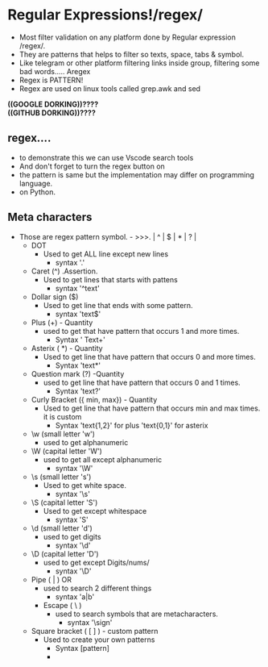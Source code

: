# Regular Expressions!/regex/

- Most filter validation on any platform done by Regular expression /regex/.
- They are patterns that helps to filter so texts, space, tabs & symbol.
- Like telegram or other platform filtering links inside group, filtering some bad words..... Aregex
- Regex is PATTERN!
- Regex are used on linux tools called grep.awk and sed

**((GOOGLE DORKING))????  
((GITHUB DORKING))????**

## regex....

- to demonstrate this we can use Vscode search tools
- And don't forget to turn the regex button on
- the pattern is same but the implementation may differ on programming language.
- on Python.

## Meta characters

- Those are regex pattern symbol. - >>>. | ^ | $ | * | ? |
    - DOT
        - Used to get ALL line except new lines
            - syntax '.'
    - Caret (^) .Assertion.
        - Used to get lines that starts with pattens
            - syntax '^text'
    - Dollar sign ($)
        - Used to get line that ends with some pattern.
            - syntax 'text$'
    - Plus (+) - Quantity
        - used to get that have pattern that occurs 1 and more times.
            - Syntax ' Text+'
    - Asterix ( *) - Quantity
        - Used to get line that have pattern that occurs 0 and more times.
            - Syntax 'text*'
    - Question mark (?) -Quantity
        - used to get line that have pattern that occurs 0 and 1 times.
            - Syntax 'text?'
    - Curly Bracket ({ min, max}) - Quantity
        - Used to get line that have pattern that occurs min and max times. it is custom
            - Syntax 'text{1,2}' for plus 'text{0,1}' for asterix
    - \w (small letter 'w')
        - used to get alphanumeric
    - \W (capital letter 'W')
        - used to get all except alphanumeric
            - syntax '\W'
    - \s  (small letter 's')
        - Used to get white space.
          - syntax '\s'
    - \S  (capital letter 'S')
        -  Used to get except whitespace 
            -  syntax 'S'
    - \d (small letter 'd')
        - used to get digits
           -  syntax '\d'
    - \D (capital letter 'D')
        - used to get except Digits/nums/
           - syntax '\D'
    - Pipe (  |  ) OR
        - used to search 2 different things
            - syntax 'a|b'
      - Escape ( \ )
         - used to search symbols that are metacharacters.
             - syntax '\sign'
     - Square bracket ( [ ] ) - custom pattern
        - Used to create your own patterns
           - Syntax [pattern]
           - 